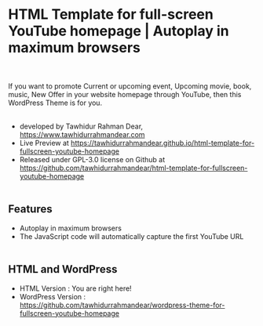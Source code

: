 # HTML Template for full-screen YouTube homepage | Autoplay in maximum browsers <br><br>
If you want to promote Current or upcoming event, Upcoming movie, book, music, New Offer in your website homepage through YouTube, then this WordPress Theme is for you. <br>
<br>
* developed by Tawhidur Rahman Dear, https://www.tawhidurrahmandear.com <br>
* Live Preview at https://tawhidurrahmandear.github.io/html-template-for-fullscreen-youtube-homepage <br>
* Released under GPL-3.0 license on Github at https://github.com/tawhidurrahmandear/html-template-for-fullscreen-youtube-homepage <br><br>


## Features <br>
* Autoplay in maximum browsers <br>
* The JavaScript code will automatically capture the first YouTube URL <br><br>


## HTML and WordPress <br>
* HTML Version : You are right here! <br>
* WordPress Version : https://github.com/tawhidurrahmandear/wordpress-theme-for-fullscreen-youtube-homepage 
